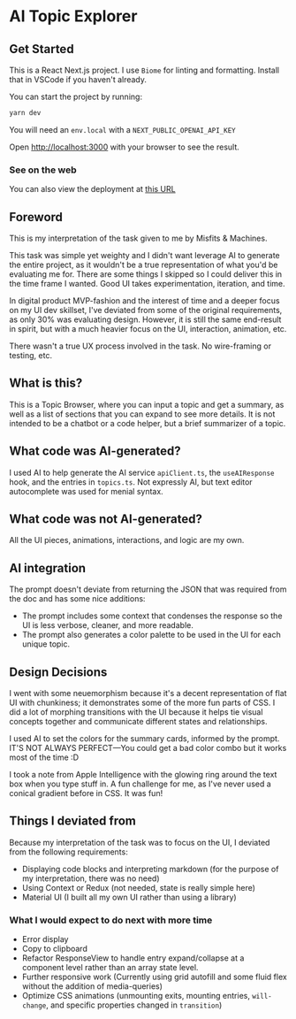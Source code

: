 
# AI Topic Explorer

## Get Started

This is a React Next.js project. I use `Biome` for linting and formatting. Install that in VSCode if you haven't already.

You can start the project by running:

```bash
yarn dev
```

You will need an `env.local` with a `NEXT_PUBLIC_OPENAI_API_KEY`

Open [http://localhost:3000](http://localhost:3000) with your browser to see the result.

### See on the web

You can also view the deployment at [this URL](https://prestongull.com/misfits)

## Foreword

This is my interpretation of the task given to me by Misfits & Machines.

This task was simple yet weighty and I didn't want leverage AI to generate the entire project, as it wouldn't be a true representation of what you'd be evaluating me for. There are some things I skipped so I could deliver this in the time frame I wanted. Good UI takes experimentation, iteration, and time.

 In digital product MVP-fashion and the interest of time and a deeper focus on my UI dev skillset, I've deviated from some of the original requirements, as only 30% was evaluating design. However, it is still the same end-result in spirit, but with a much heavier focus on the UI, interaction, animation, etc.

There wasn't a true UX process involved in the task. No wire-framing or testing, etc.

## What is this?

This is a Topic Browser, where you can input a topic and get a summary, as well as a list of sections that you can expand to see more details. It is not intended to be a chatbot or a code helper, but a brief summarizer of a topic.

## What code was AI-generated?

I used AI to help generate the AI service `apiClient.ts`, the `useAIResponse` hook, and the entries in `topics.ts`. Not expressly AI, but text editor autocomplete was used for menial syntax.

## What code was not AI-generated?

All the UI pieces, animations, interactions, and logic are my own.

## AI integration

The prompt doesn't deviate from returning the JSON that was required from the doc and has some nice additions:

- The prompt includes some context that condenses the response so the UI is less verbose, cleaner, and more readable.
- The prompt also generates a color palette to be used in the UI for each unique topic.

## Design Decisions

I went with some neuemorphism because it's a decent representation of flat UI with chunkiness; it demonstrates some of the more fun parts of CSS. I did a lot of morphing transitions with the UI because it helps tie visual concepts together and communicate different states and relationships.

I used AI to set the colors for the summary cards, informed by the prompt. IT'S NOT ALWAYS PERFECT—You could get a bad color combo but it works most of the time :D

I took a note from Apple Intelligence with the glowing ring around the text box when you type stuff in. A fun challenge for me, as I've never used a conical gradient before in CSS. It was fun!

## Things I deviated from

Because my interpretation of the task was to focus on the UI, I deviated from the following requirements:

- Displaying code blocks and interpreting markdown (for the purpose of my interpretation, there was no need)
- Using Context or Redux (not needed, state is really simple here)
- Material UI (I built all my own UI rather than using a library)

### What I would expect to do next with more time

- Error display
- Copy to clipboard
- Refactor ResponseView to handle entry expand/collapse at a component level rather than an array state level.
- Further responsive work (Currently using grid autofill and some fluid flex without the addition of media-queries)
- Optimize CSS animations (unmounting exits, mounting entries, `will-change`, and specific properties changed in `transition`)
